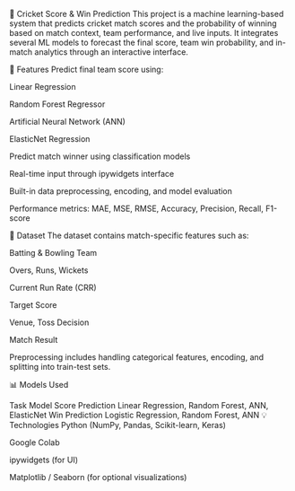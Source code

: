 🏏 Cricket Score & Win Prediction
This project is a machine learning-based system that predicts cricket match scores and the probability of winning based on match context, team performance, and live inputs. It integrates several ML models to forecast the final score, team win probability, and in-match analytics through an interactive interface.

🚀 Features
Predict final team score using:

Linear Regression

Random Forest Regressor

Artificial Neural Network (ANN)

ElasticNet Regression

Predict match winner using classification models

Real-time input through ipywidgets interface

Built-in data preprocessing, encoding, and model evaluation

Performance metrics: MAE, MSE, RMSE, Accuracy, Precision, Recall, F1-score

📁 Dataset
The dataset contains match-specific features such as:

Batting & Bowling Team

Overs, Runs, Wickets

Current Run Rate (CRR)

Target Score

Venue, Toss Decision

Match Result

Preprocessing includes handling categorical features, encoding, and splitting into train-test sets.

📊 Models Used

Task	Model
Score Prediction	Linear Regression, Random Forest, ANN, ElasticNet
Win Prediction	Logistic Regression, Random Forest, ANN
💡 Technologies
Python (NumPy, Pandas, Scikit-learn, Keras)

Google Colab

ipywidgets (for UI)

Matplotlib / Seaborn (for optional visualizations)
